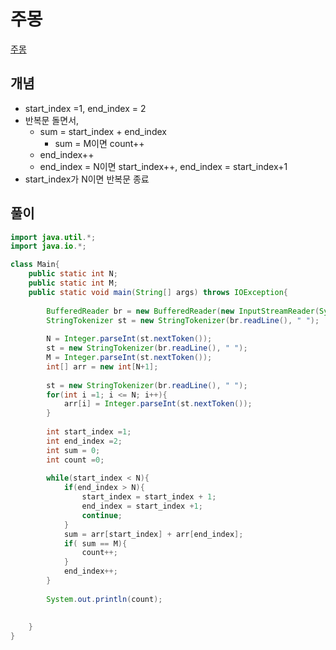 # 주몽

[주몽](https://www.acmicpc.net/problem/1940)

## 개념
  + start_index =1, end_index = 2 
  + 반복문 돌면서, 
    + sum = start_index + end_index
      + sum = M이면 count++
    + end_index++
    + end_index = N이면 start_index++, end_index = start_index+1
  + start_index가 N이면 반복문 종료 

## 풀이
```java
import java.util.*;
import java.io.*; 

class Main{
    public static int N;
    public static int M;
    public static void main(String[] args) throws IOException{
        
        BufferedReader br = new BufferedReader(new InputStreamReader(System.in));
        StringTokenizer st = new StringTokenizer(br.readLine(), " ");
        
        N = Integer.parseInt(st.nextToken());
        st = new StringTokenizer(br.readLine(), " ");
        M = Integer.parseInt(st.nextToken());
        int[] arr = new int[N+1];
        
        st = new StringTokenizer(br.readLine(), " ");
        for(int i =1; i <= N; i++){
            arr[i] = Integer.parseInt(st.nextToken());
        }
        
        int start_index =1; 
        int end_index =2; 
        int sum = 0; 
        int count =0;
        
        while(start_index < N){
            if(end_index > N){
                start_index = start_index + 1; 
                end_index = start_index +1; 
                continue;
            }
            sum = arr[start_index] + arr[end_index]; 
            if( sum == M){
                count++; 
            }
            end_index++;
        }
        
        System.out.println(count);
        
        
    }
}
```
